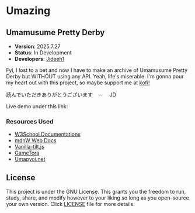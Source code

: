 # Umazing

## Umamusume Pretty Derby

- **Version**: 2025.7.27
- **Status**: In Development
- **Developers**: [Jideeh1](https://github.com/Jideeh1)

Fyi, I lost to a bet and now I have to make an archive of Umamusume Pretty Derby but WITHOUT using any API. Yeah, life's miserable. I'm gonna pour my heart out with this project, so maybe support me at [kofi!](https://ko-fi.com/Manage/)

読んでいただきありがとうございます　－　 JD

Live demo under this link: 

### Resources Used

- [W3School Documentations](https://www.w3schools.com/)
- [mdnW Web Docs](https://developer.mozilla.org/en-US/)
- [Vanilla-tilt.js](https://micku7zu.github.io/vanilla-tilt.js/)
- [GameTora](https://gametora.com/umamusume)
- [Umapyoi.net](https://umapyoi.net/)

## License

This project is under the GNU License. This grants you the freedom to run, study, share, and modify however to your liking so long as you open-source your own version. Click <a href="License.txt">LICENSE</a> file for more details.
